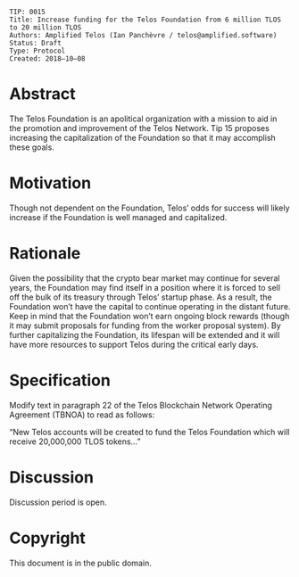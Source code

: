     TIP: 0015
    Title: Increase funding for the Telos Foundation from 6 million TLOS to 20 million TLOS
    Authors: Amplified Telos (Ian Panchèvre / telos@amplified.software)
    Status: Draft
    Type: Protocol
    Created: 2018–10–08

# Abstract

The Telos Foundation is an apolitical organization with a mission to aid in the promotion and improvement of the Telos Network. Tip 15 proposes increasing the capitalization of the Foundation so that it may accomplish these goals.

# Motivation

Though not dependent on the Foundation, Telos’ odds for success will likely increase if the Foundation is well managed and capitalized.

# Rationale

Given the possibility that the crypto bear market may continue for several years, the Foundation may find itself in a position where it is forced to sell off the bulk of its treasury through Telos’ startup phase. As a result, the Foundation won’t have the capital to continue operating in the distant future. Keep in mind that the Foundation won’t earn ongoing block rewards (though it may submit proposals for funding from the worker proposal system). By further capitalizing the Foundation, its lifespan will be extended and it will have more resources to support Telos during the critical early days.

# Specification

Modify text in paragraph 22 of the Telos Blockchain Network Operating Agreement (TBNOA) to read as follows:

“New Telos accounts will be created to fund the Telos Foundation which will receive 20,000,000 TLOS tokens…”

# Discussion

Discussion period is open.

# Copyright

This document is in the public domain.
